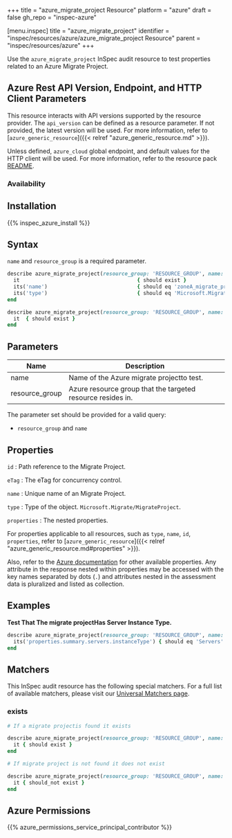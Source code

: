 +++
title = "azure_migrate_project Resource"
platform = "azure"
draft = false
gh_repo = "inspec-azure"

[menu.inspec]
title = "azure_migrate_project"
identifier = "inspec/resources/azure/azure_migrate_project Resource"
parent = "inspec/resources/azure"
+++

Use the `azure_migrate_project` InSpec audit resource to test properties related to an Azure Migrate Project.

## Azure Rest API Version, Endpoint, and HTTP Client Parameters

This resource interacts with API versions supported by the resource provider.
The `api_version` can be defined as a resource parameter.
If not provided, the latest version will be used.
For more information, refer to [`azure_generic_resource`]({{< relref "azure_generic_resource.md" >}}).

Unless defined, `azure_cloud` global endpoint, and default values for the HTTP client will be used.
For more information, refer to the resource pack [README](https://github.com/inspec/inspec-azure/blob/master/README.md).

### Availability

## Installation

{{% inspec_azure_install %}}

## Syntax

`name` and `resource_group` is a required parameter.

```ruby
describe azure_migrate_project(resource_group: 'RESOURCE_GROUP', name: 'PROJECT_NAME') do
  it                                      { should exist }
  its('name')                             { should eq 'zoneA_migrate_project' }
  its('type')                             { should eq 'Microsoft.Migrate/MigrateProjects' }
end
```

```ruby
describe azure_migrate_project(resource_group: 'RESOURCE_GROUP', name: 'PROJECT_NAME') do
  it  { should exist }
end
```

## Parameters

| Name           | Description                                                                      |
|----------------|----------------------------------------------------------------------------------|
| name           | Name of the Azure migrate projectto test.                                   |
| resource_group | Azure resource group that the targeted resource resides in.    |

The parameter set should be provided for a valid query:
- `resource_group` and `name`

## Properties

`id`
: Path reference to the Migrate Project.

`eTag`
: The eTag for concurrency control.

`name`
: Unique name of an Migrate Project.

`type`
: Type of the object. `Microsoft.Migrate/MigrateProject`.

`properties`
: The nested properties.

For properties applicable to all resources, such as `type`, `name`, `id`, `properties`, refer to [`azure_generic_resource`]({{< relref "azure_generic_resource.md#properties" >}}).

Also, refer to the [Azure documentation](https://docs.microsoft.com/en-us/rest/api/migrate/projects/migrate-projects/get-migrate-project) for other available properties.
Any attribute in the response nested within properties may be accessed with the key names separated by dots (`.`) and attributes nested in the assessment data is pluralized and listed as collection.

## Examples

**Test That The migrate projectHas Server Instance Type.**

```ruby
describe azure_migrate_project(resource_group: 'RESOURCE_GROUP', name: 'PROJECT_NAME') do
  its('properties.summary.servers.instanceType') { should eq 'Servers' }
end
```

## Matchers

This InSpec audit resource has the following special matchers. For a full list of available matchers, please visit our [Universal Matchers page](/inspec/matchers/).

### exists

```ruby
# If a migrate projectis found it exists

describe azure_migrate_project(resource_group: 'RESOURCE_GROUP', name: 'PROJECT_NAME') do
  it { should exist }
end

# If migrate project is not found it does not exist

describe azure_migrate_project(resource_group: 'RESOURCE_GROUP', name: 'PROJECT_NAME') do
  it { should_not exist }
end
```

## Azure Permissions

{{% azure_permissions_service_principal_contributor %}}
